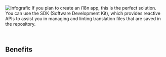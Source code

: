 <doc-header title="What is the SDK?" description="Extend the ecosystem with inlang’s SDK." button="Start building" link="/documentation/build-app">
</doc-header>

<br/>
<br/>

![Infografic](https://cdn.jsdelivr.net/gh/inlang/monorepo/inlang/documentation/assets/sdk-image.png)
If you plan to create an i18n app, this is the perfect solution. You can use the SDK (Software Development Kit), which provides reactive APIs to assist you in managing and linting translation files that are saved in the repository.

<br/>

## Benefits
<doc-features>
  <doc-feature color="#EBF0F4" title="🖊️  Reactive CRUD API" image="https://cdn.jsdelivr.net/gh/inlang/monorepo/inlang/documentation/assets/crudV02.png.png"></doc-feature>
  <doc-feature color="#EBF0F4" title="📂  No Storage complexity" image="https://cdn.jsdelivr.net/gh/inlang/monorepo/inlang/documentation/assets/storageV03.png"></doc-feature>
</doc-features>

<br/>

<doc-links>
    <doc-link title="Build your App" icon="material-symbols:code-outline-rounded" href="/documentation" description="Save hours with inlang's i18n SDK"></doc-link>
</doc-links>


<br/>
<br/>
